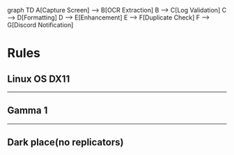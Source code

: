 graph TD
  A[Capture Screen] --> B[OCR Extraction]
  B --> C[Log Validation]
  C --> D[Formatting]
  D --> E[Enhancement]
  E --> F[Duplicate Check]
  F --> G[Discord Notification]

# Rules

## Linux OS DX11
---
## Gamma 1
---
## Dark place(no replicators)